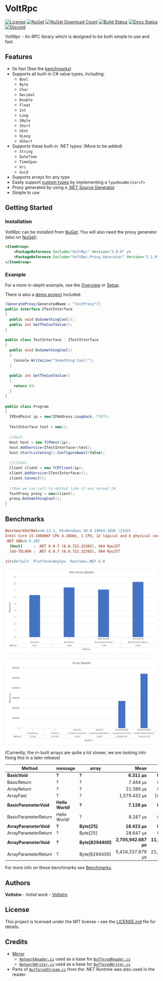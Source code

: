 # VoltRpc

[![License](https://img.shields.io/github/license/Voltstro-Studios/VoltRpc)](https://github.com/Voltstro-Studios/VoltRpc/blob/master/LICENSE.md)
[![NuGet](https://img.shields.io/nuget/v/VoltRpc?label=NuGet)](https://www.nuget.org/packages/VoltRpc/)
[![NuGet Download Count](https://img.shields.io/nuget/dt/VoltRpc?label=Downloads&logo=nuget&color=blue&logoColor=blue)](https://www.nuget.org/packages/VoltRpc/)
[![Build Status](https://img.shields.io/azure-devops/build/Voltstro-Studios/63163ef8-da1d-42b6-b8b9-689420a730e5/9?logo=azure-pipelines)](https://dev.azure.com/Voltstro-Studios/VoltRpc/_build/latest?definitionId=9&branchName=master)
[![Docs Status](https://img.shields.io/website?down_color=red&down_message=Offline&label=Docs&up_color=blue&up_message=Online&url=https%3A%2F%2Fprojects.voltstro.dev)](https://projects.voltstro.dev/VoltRpc/articles/benchmarks/)
[![Discord](https://img.shields.io/badge/Discord-Voltstro-7289da.svg?logo=discord)](https://discord.voltstro.dev)

VoltRpc - An RPC library which is designed to be both simple to use and fast.

## Features

- Its fast (See the [benchmarks](#benchmarks))
- Supports all built-in C# value types, including:
  - `Bool`
  - `Byte`
  - `Char`
  - `Decimal`
  - `Double`
  - `Float`
  - `Int`
  - `Long`
  - `SByte`
  - `Short`
  - `UInt`
  - `ULong`
  - `UShort`
- Supports these built-in .NET types: (More to be added)
  - `String`
  - `DateTime`
  - `TimeSpan`
  - `Uri`
  - `Guid`
- Supports arrays for any type
- Easily support [custom types](https://projects.voltstro.dev/VoltRpc/articles/types/#custom-types) by implementing a `TypeReadWriter<T>`
- Proxy generated by using a [.NET Source Generator](https://projects.voltstro.dev/VoltRpc/articles/proxy-generation/)
- Simple to use

## Getting Started

### Installation

VoltRpc can be installed from [NuGet](https://nuget.org/packages/VoltRpc). You will also need the proxy generator (also on [NuGet](https://www.nuget.org/packages/VoltRpc.Proxy.Generator/)).

```xml
<ItemGroup>
    <PackageReference Include="VoltRpc" Version="3.0.0" />
    <PackageReference Include="VoltRpc.Proxy.Generator" Version="2.1.0" />
</ItemGroup>
```

### Example

For a more in-depth example, see the [Overview](https://projects.voltstro.dev/VoltRpc/articles/overview/) or [Setup](https://projects.voltstro.dev/VoltRpc/articles/setup/).

There is also a [demo project](https://github.com/Voltstro-Studios/VoltRpc/tree/master/src/Demo) included.

```csharp
[GenerateProxy(GeneratedName = "TestProxy")]
public interface ITestInterface
{
  public void DoSomethingCool();
  public int GetTheCoolValue();
}

public class TestInterface : ITestInterface
{
  public void DoSomethingCool()
  {
    Console.WriteLine("Something Cool!");
  }

  public int GetTheCoolValue()
  {
    return 69;
  }
}

public class Program
{
  IPEndPoint ip = new(IPAddress.Loopback, 7767);

  TestInterface test = new();

  //Host
  Host host = new TCPHost(ip);
  host.AddService<ITestInterface>(test);
  host.StartListening().ConfigureAwait(false);

  //Client
  Client client = new TCPClient(ip);
  client.AddService<ITestInterface>();
  client.Connect();

  //Now we can call to method like it was normal C#
  TestProxy proxy = new(client);
  proxy.DoSomethingCool();
}
```

## Benchmarks

``` ini
BenchmarkDotNet=v0.13.1, OS=Windows 10.0.19044.1826 (21H2)
Intel Core i5-10600KF CPU 4.10GHz, 1 CPU, 12 logical and 6 physical cores
.NET SDK=6.0.302
  [Host]     : .NET 6.0.7 (6.0.722.32202), X64 RyuJIT
  Job-TDLHXN : .NET 6.0.7 (6.0.722.32202), X64 RyuJIT

Jit=Default  Platform=AnyCpu  Runtime=.NET 6.0  
```

![Pipes Non-Array](https://raw.githubusercontent.com/Voltstro-Studios/VoltRpc/master/media/PipesBenchmarkNonArrays.png)

![Pipes Non-Array](https://raw.githubusercontent.com/Voltstro-Studios/VoltRpc/master/media/PipesBenchmarkArrays.png)

(Currently, the in-built arrays are quite a lot slower, we are looking into fixing this in a later release)

|               Method |      message |         array |             Mean |          Error |         StdDev |
|--------------------- |------------- |-------------- |-----------------:|---------------:|---------------:|
|            **BasicVoid** |            **?** |             **?** |         **6.311 μs** |      **0.0517 μs** |      **0.0432 μs** |
|          BasicReturn |            ? |             ? |         7.444 μs |      0.0589 μs |      0.0551 μs |
|          ArrayReturn |            ? |             ? |        21.389 μs |      0.3943 μs |      0.6695 μs |
|            ArrayFast |            ? |             ? |     1,579.432 μs |     10.1223 μs |      9.4684 μs |
|   **BasicParameterVoid** | **Hello World!** |             **?** |         **7.128 μs** |      **0.0390 μs** |      **0.0346 μs** |
| BasicParameterReturn | Hello World! |             ? |         8.287 μs |      0.0364 μs |      0.0304 μs |
|   **ArrayParameterVoid** |            **?** |      **Byte[25]** |        **18.423 μs** |      **0.3675 μs** |      **0.6140 μs** |
| ArrayParameterReturn |            ? |      Byte[25] |        28.647 μs |      0.5643 μs |      0.9112 μs |
|   **ArrayParameterVoid** |            **?** | **Byte[8294400]** | **2,705,942.687 μs** | **11,965.3253 μs** | **11,192.3727 μs** |
| ArrayParameterReturn |            ? | Byte[8294400] | 5,416,337.679 μs | 21,036.1040 μs | 18,647.9583 μs |

For more info on these benchmarks see [Benchmarks](https://projects.voltstro.dev/VoltRpc/articles/benchmarks/).

## Authors

**Voltstro** - *Initial work* - [Voltstro](https://github.com/Voltstro)

## License

This project is licensed under the MIT license – see the [LICENSE.md](https://github.com/Voltstro-Studios/VoltRpc/blob/master/LICENSE.md) file for details.

## Credits

- [Mirror](https://github.com/vis2k/Mirror) 
  - [`NetworkReader.cs`](https://github.com/vis2k/Mirror/tree/50e6bb11016257c505c39380b6aa7f957bb6048e/Assets/Mirror/Runtime/NetworkReader.cs) used as a base for [`BufferedReader.cs`](https://github.com/Voltstro-Studios/VoltRpc/tree/master/src/VoltRpc/IO/BufferedReader.cs)
  - [`NetworkWriter.cs`](https://github.com/vis2k/Mirror/tree/50e6bb11016257c505c39380b6aa7f957bb6048e/Assets/Mirror/Runtime/NetworkWriter.cs) used as a base for [`BufferedWriter.cs`](https://github.com/Voltstro-Studios/VoltRpc/tree/master/src/VoltRpc/IO/BufferedWriter.cs)
- Parts of [`BufferedStream.cs`](https://github.com/dotnet/runtime/blob/release/5.0/src/libraries/System.Private.CoreLib/src/System/IO/BufferedStream.cs) from the .NET Runtime was also used in the reader. 
